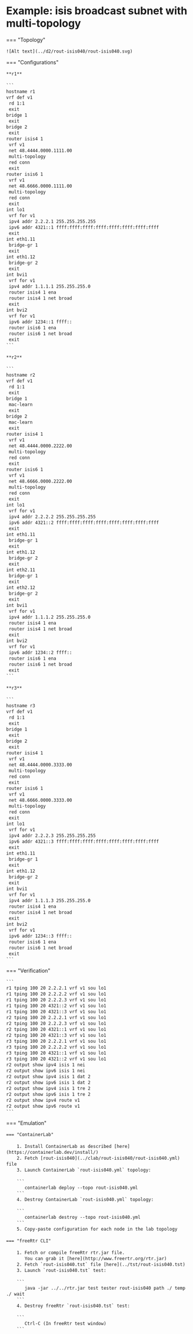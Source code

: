 # Example: isis broadcast subnet with multi-topology

=== "Topology"

    ![Alt text](../d2/rout-isis040/rout-isis040.svg)

=== "Configurations"

    **r1**

    ```
    hostname r1
    vrf def v1
     rd 1:1
     exit
    bridge 1
     exit
    bridge 2
     exit
    router isis4 1
     vrf v1
     net 48.4444.0000.1111.00
     multi-topology
     red conn
     exit
    router isis6 1
     vrf v1
     net 48.6666.0000.1111.00
     multi-topology
     red conn
     exit
    int lo1
     vrf for v1
     ipv4 addr 2.2.2.1 255.255.255.255
     ipv6 addr 4321::1 ffff:ffff:ffff:ffff:ffff:ffff:ffff:ffff
     exit
    int eth1.11
     bridge-gr 1
     exit
    int eth1.12
     bridge-gr 2
     exit
    int bvi1
     vrf for v1
     ipv4 addr 1.1.1.1 255.255.255.0
     router isis4 1 ena
     router isis4 1 net broad
     exit
    int bvi2
     vrf for v1
     ipv6 addr 1234::1 ffff::
     router isis6 1 ena
     router isis6 1 net broad
     exit
    ```

    **r2**

    ```
    hostname r2
    vrf def v1
     rd 1:1
     exit
    bridge 1
     mac-learn
     exit
    bridge 2
     mac-learn
     exit
    router isis4 1
     vrf v1
     net 48.4444.0000.2222.00
     multi-topology
     red conn
     exit
    router isis6 1
     vrf v1
     net 48.6666.0000.2222.00
     multi-topology
     red conn
     exit
    int lo1
     vrf for v1
     ipv4 addr 2.2.2.2 255.255.255.255
     ipv6 addr 4321::2 ffff:ffff:ffff:ffff:ffff:ffff:ffff:ffff
     exit
    int eth1.11
     bridge-gr 1
     exit
    int eth1.12
     bridge-gr 2
     exit
    int eth2.11
     bridge-gr 1
     exit
    int eth2.12
     bridge-gr 2
     exit
    int bvi1
     vrf for v1
     ipv4 addr 1.1.1.2 255.255.255.0
     router isis4 1 ena
     router isis4 1 net broad
     exit
    int bvi2
     vrf for v1
     ipv6 addr 1234::2 ffff::
     router isis6 1 ena
     router isis6 1 net broad
     exit
    ```

    **r3**

    ```
    hostname r3
    vrf def v1
     rd 1:1
     exit
    bridge 1
     exit
    bridge 2
     exit
    router isis4 1
     vrf v1
     net 48.4444.0000.3333.00
     multi-topology
     red conn
     exit
    router isis6 1
     vrf v1
     net 48.6666.0000.3333.00
     multi-topology
     red conn
     exit
    int lo1
     vrf for v1
     ipv4 addr 2.2.2.3 255.255.255.255
     ipv6 addr 4321::3 ffff:ffff:ffff:ffff:ffff:ffff:ffff:ffff
     exit
    int eth1.11
     bridge-gr 1
     exit
    int eth1.12
     bridge-gr 2
     exit
    int bvi1
     vrf for v1
     ipv4 addr 1.1.1.3 255.255.255.0
     router isis4 1 ena
     router isis4 1 net broad
     exit
    int bvi2
     vrf for v1
     ipv6 addr 1234::3 ffff::
     router isis6 1 ena
     router isis6 1 net broad
     exit
    ```

=== "Verification"

    ```
    r1 tping 100 20 2.2.2.1 vrf v1 sou lo1
    r1 tping 100 20 2.2.2.2 vrf v1 sou lo1
    r1 tping 100 20 2.2.2.3 vrf v1 sou lo1
    r1 tping 100 20 4321::2 vrf v1 sou lo1
    r1 tping 100 20 4321::3 vrf v1 sou lo1
    r2 tping 100 20 2.2.2.1 vrf v1 sou lo1
    r2 tping 100 20 2.2.2.3 vrf v1 sou lo1
    r2 tping 100 20 4321::1 vrf v1 sou lo1
    r2 tping 100 20 4321::3 vrf v1 sou lo1
    r3 tping 100 20 2.2.2.1 vrf v1 sou lo1
    r3 tping 100 20 2.2.2.2 vrf v1 sou lo1
    r3 tping 100 20 4321::1 vrf v1 sou lo1
    r3 tping 100 20 4321::2 vrf v1 sou lo1
    r2 output show ipv4 isis 1 nei
    r2 output show ipv6 isis 1 nei
    r2 output show ipv4 isis 1 dat 2
    r2 output show ipv6 isis 1 dat 2
    r2 output show ipv4 isis 1 tre 2
    r2 output show ipv6 isis 1 tre 2
    r2 output show ipv4 route v1
    r2 output show ipv6 route v1
    ```

=== "Emulation"

    === "ContainerLab"

        1. Install ContainerLab as described [here](https://containerlab.dev/install/)  
        2. Fetch [rout-isis040](../clab/rout-isis040/rout-isis040.yml) file  
        3. Launch ContainerLab `rout-isis040.yml` topology:  

        ```
           containerlab deploy --topo rout-isis040.yml  
        ```
        4. Destroy ContainerLab `rout-isis040.yml` topology:  

        ```
           containerlab destroy --topo rout-isis040.yml  
        ```
        5. Copy-paste configuration for each node in the lab topology

    === "freeRtr CLI"

        1. Fetch or compile freeRtr rtr.jar file.  
           You can grab it [here](http://www.freertr.org/rtr.jar)  
        2. Fetch `rout-isis040.tst` file [here](../tst/rout-isis040.tst)  
        3. Launch `rout-isis040.tst` test:  

        ```
           java -jar ../../rtr.jar test tester rout-isis040 path ./ temp ./ wait
        ```
        4. Destroy freeRtr `rout-isis040.tst` test:  

        ```
           Ctrl-C (In freeRtr test window)
        ```

